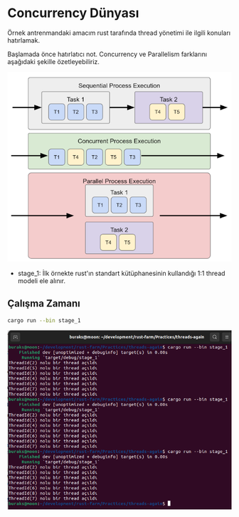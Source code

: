 # Concurrency Dünyası

Örnek antrenmandaki amacım rust tarafında thread yönetimi ile ilgili konuları hatırlamak. 

Başlamada önce hatırlatıcı not. Concurrency ve Parallelism farklarını aşağıdaki şekille özetleyebiliriz.

![../images/threading_again_01.png](../images/threading_again_01.png)

- stage_1: İlk örnekte rust'ın standart kütüphanesinin kullandığı 1:1 thread modeli ele alınır. 

## Çalışma Zamanı

```bash
cargo run --bin stage_1
```

![../images/threading_again_02.png](../images/threading_again_02.png)

